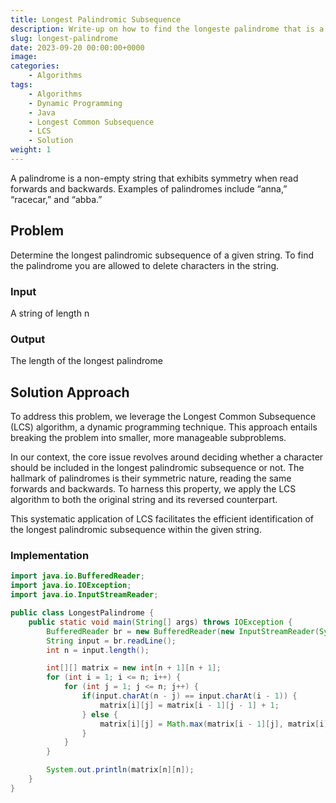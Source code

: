 ```yaml
---
title: Longest Palindromic Subsequence
description: Write-up on how to find the longeste palindrome that is a subsequence of a string
slug: longest-palindrome
date: 2023-09-20 00:00:00+0000
image: 
categories:
    - Algorithms
tags:
    - Algorithms
    - Dynamic Programming
    - Java
    - Longest Common Subsequence 
    - LCS
    - Solution
weight: 1
---
```


A palindrome is a non-empty string that exhibits symmetry when read forwards and backwards. Examples of palindromes include “anna,” “racecar,” and “abba.”

## Problem

Determine the longest palindromic subsequence of a given string. To find the palindrome you are allowed to delete characters in the string.

### Input

A string of length n

### Output

The length of the longest palindrome

## Solution Approach

To address this problem, we leverage the Longest Common Subsequence (LCS) algorithm, a dynamic programming technique. This approach entails breaking the problem into smaller, more manageable subproblems.

In our context, the core issue revolves around deciding whether a character should be included in the longest palindromic subsequence or not. The hallmark of palindromes is their symmetric nature, reading the same forwards and backwards. To harness this property, we apply the LCS algorithm to both the original string and its reversed counterpart.

This systematic application of LCS facilitates the efficient identification of the longest palindromic subsequence within the given string.

### Implementation

```java
import java.io.BufferedReader;
import java.io.IOException;
import java.io.InputStreamReader;

public class LongestPalindrome {
    public static void main(String[] args) throws IOException {
        BufferedReader br = new BufferedReader(new InputStreamReader(System.in));
        String input = br.readLine();
        int n = input.length();

        int[][] matrix = new int[n + 1][n + 1];
        for (int i = 1; i <= n; i++) {
            for (int j = 1; j <= n; j++) {
                if(input.charAt(n - j) == input.charAt(i - 1)) {
                    matrix[i][j] = matrix[i - 1][j - 1] + 1;
                } else {
                    matrix[i][j] = Math.max(matrix[i - 1][j], matrix[i][j - 1]);
                }
            }
        }

        System.out.println(matrix[n][n]);
    }
}
```

